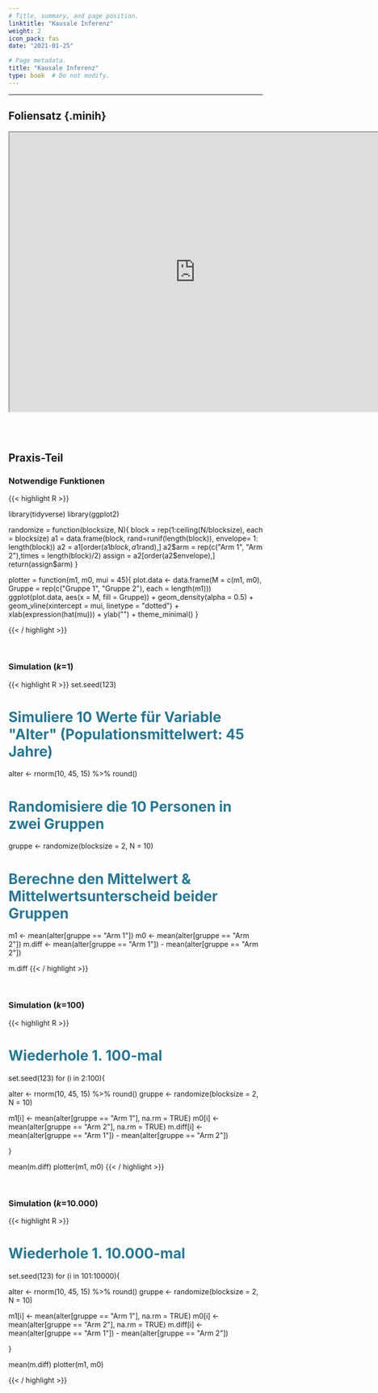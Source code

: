 ```yaml
---
# Title, summary, and page position.
linktitle: "Kausale Inferenz"
weight: 2
icon_pack: fas
date: "2021-01-25"

# Page metadata.
title: "Kausale Inferenz"
type: book  # Do not modify.
---
```


<style>
code{
  color: #2a7792;
}
.hljs{
  font-size: 16px
}
.minih{
  font-size: 1px;
  margin: 0px 0px 0px 0px;
}

.highlight {
    position: relative;
}
.highlight pre {
    padding: 15px;
}
.highlight-copy-btn {
    position: absolute;
    top: 7px;
    right: 7px;
    border: 0;
    border-radius: 4px;
    padding: 5px;
    font-size: 0.7em;
    line-height: 1.8;
    color: #fff;
    background-color: #777;
    min-width: 55px;
    text-align: center;
}
.highlight-copy-btn:hover {
    background-color: #666;
}
</style>

---



## Foliensatz {.minih}

<iframe src="https://drive.google.com/file/d/1ymFeA1lULlnBoa0EXZFUPlDSPnBpRI0A/preview" width="736" height="552" allow="autoplay"></iframe>


<br></br>



## Praxis-Teil



### Notwendige Funktionen

{{< highlight R >}}

library(tidyverse)
library(ggplot2)

randomize = function(blocksize, N){
  block = rep(1:ceiling(N/blocksize), each = blocksize)
  a1 = data.frame(block, rand=runif(length(block)), envelope= 1: length(block))
  a2 = a1[order(a1$block,a1$rand),]
  a2$arm = rep(c("Arm 1", "Arm 2"),times = length(block)/2)
  assign = a2[order(a2$envelope),]
  return(assign$arm)
}

plotter = function(m1, m0, mui = 45){
  plot.data <- data.frame(M = c(m1, m0), Gruppe = rep(c("Gruppe 1", "Gruppe 2"),
                                       each = length(m1)))
  ggplot(plot.data, aes(x = M, fill = Gruppe)) + geom_density(alpha = 0.5) +
    geom_vline(xintercept = mui, linetype = "dotted") + xlab(expression(hat(mu))) +
    ylab("") + theme_minimal()
}

{{< / highlight >}}


<br>


### Simulation ($k$=1)

{{< highlight R >}}
set.seed(123)

# Simuliere 10 Werte für Variable "Alter" (Populationsmittelwert: 45 Jahre)
alter <- rnorm(10, 45, 15) %>% round()

# Randomisiere die 10 Personen in zwei Gruppen
gruppe <- randomize(blocksize = 2, N = 10)

# Berechne den Mittelwert & Mittelwertsunterscheid beider Gruppen
m1 <- mean(alter[gruppe == "Arm 1"])
m0 <- mean(alter[gruppe == "Arm 2"])
m.diff <- mean(alter[gruppe == "Arm 1"]) - mean(alter[gruppe == "Arm 2"])

m.diff
{{< / highlight >}}


<br>


### Simulation ($k$=100)

{{< highlight R >}}
# Wiederhole 1. 100-mal
set.seed(123)
for (i in 2:100){

  alter <- rnorm(10, 45, 15) %>% round()
  gruppe <- randomize(blocksize = 2, N = 10)

  m1[i] <- mean(alter[gruppe == "Arm 1"], na.rm = TRUE)
  m0[i] <- mean(alter[gruppe == "Arm 2"], na.rm = TRUE)
  m.diff[i] <- mean(alter[gruppe == "Arm 1"]) - mean(alter[gruppe == "Arm 2"])

}

mean(m.diff)
plotter(m1, m0)
{{< / highlight >}}


<br>


### Simulation ($k$=10.000)

{{< highlight R >}}
# Wiederhole 1. 10.000-mal
set.seed(123)
for (i in 101:10000){

  alter <- rnorm(10, 45, 15) %>% round()
  gruppe <- randomize(blocksize = 2, N = 10)

  m1[i] <- mean(alter[gruppe == "Arm 1"], na.rm = TRUE)
  m0[i] <- mean(alter[gruppe == "Arm 2"], na.rm = TRUE)
  m.diff[i] <- mean(alter[gruppe == "Arm 1"]) - mean(alter[gruppe == "Arm 2"])

}

mean(m.diff)
plotter(m1, m0)

{{< / highlight >}}


<style>
h1 {color: #2a7792;}
</style>
